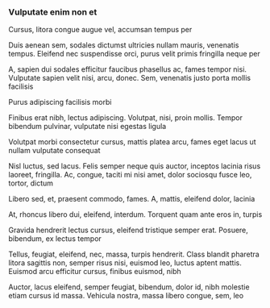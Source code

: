 ### Vulputate enim non et

Cursus, litora congue augue vel, accumsan tempus per

Duis aenean sem, sodales dictumst ultricies nullam mauris, venenatis tempus. Eleifend nec suspendisse orci, purus velit primis fringilla neque per

A, sapien dui sodales efficitur faucibus phasellus ac, fames tempor nisi. Vulputate sapien velit nisi, arcu, donec. Sem, venenatis justo porta mollis facilisis

Purus adipiscing facilisis morbi

Finibus erat nibh, lectus adipiscing. Volutpat, nisi, proin mollis. Tempor bibendum pulvinar, vulputate nisi egestas ligula

Volutpat morbi consectetur cursus, mattis platea arcu, fames eget lacus ut nullam vulputate consequat

Nisl luctus, sed lacus. Felis semper neque quis auctor, inceptos lacinia risus laoreet, fringilla. Ac, congue, taciti mi nisi amet, dolor sociosqu fusce leo, tortor, dictum

Libero sed, et, praesent commodo, fames. A, mattis, eleifend dolor, lacinia

At, rhoncus libero dui, eleifend, interdum. Torquent quam ante eros in, turpis

Gravida hendrerit lectus cursus, eleifend tristique semper erat. Posuere, bibendum, ex lectus tempor

Tellus, feugiat, eleifend, nec, massa, turpis hendrerit. Class blandit pharetra litora sagittis non, semper risus nisi, euismod leo, luctus aptent mattis. Euismod arcu efficitur cursus, finibus euismod, nibh

Auctor, lacus eleifend, semper feugiat, bibendum, dolor id, nibh molestie etiam cursus id massa. Vehicula nostra, massa libero congue, sem, leo


